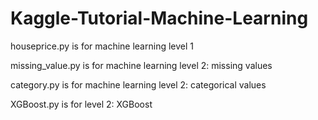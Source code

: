 # Kaggle-Tutorial-Machine-Learning
houseprice.py is for machine learning level 1

missing_value.py is for machine learning level 2: missing values

category.py is for machine learning level 2: categorical values

XGBoost.py is for level 2: XGBoost
